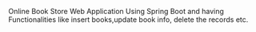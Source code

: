 Online Book Store Web Application Using Spring Boot and having Functionalities like insert books,update book info, delete the records etc.
